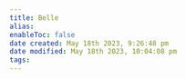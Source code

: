 ```yaml
---
title: Belle
alias: 
enableToc: false
date created: May 18th 2023, 9:26:48 pm
date modified: May 18th 2023, 10:04:08 pm
tags: 
---
```


